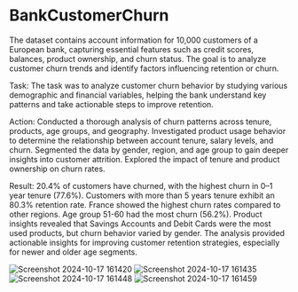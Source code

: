 # BankCustomerChurn
The dataset contains account information for 10,000 customers of a European bank, capturing essential features such as credit scores, balances, product ownership, and churn status. The goal is to analyze customer churn trends and identify factors influencing retention or churn.

Task:
The task was to analyze customer churn behavior by studying various demographic and financial variables, helping the bank understand key patterns and take actionable steps to improve retention.

Action:
Conducted a thorough analysis of churn patterns across tenure, products, age groups, and geography.
Investigated product usage behavior to determine the relationship between account tenure, salary levels, and churn.
Segmented the data by gender, region, and age group to gain deeper insights into customer attrition.
Explored the impact of tenure and product ownership on churn rates.

Result:
20.4% of customers have churned, with the highest churn in 0–1 year tenure (77.6%).
Customers with more than 5 years tenure exhibit an 80.3% retention rate.
France showed the highest churn rates compared to other regions.
Age group 51-60 had the most churn (56.2%).
Product insights revealed that Savings Accounts and Debit Cards were the most used products, but churn behavior varied by gender.
The analysis provided actionable insights for improving customer retention strategies, especially for newer and older age segments.

![Screenshot 2024-10-17 161420](https://github.com/user-attachments/assets/84ed1fda-b9f4-4916-ae68-2dedd0d5de8b)
![Screenshot 2024-10-17 161435](https://github.com/user-attachments/assets/77f61261-13c4-4f78-af40-4fb3251c0efb)
![Screenshot 2024-10-17 161448](https://github.com/user-attachments/assets/e5c62a9f-b5fd-4746-81ab-6c6875e78f7c)
![Screenshot 2024-10-17 161459](https://github.com/user-attachments/assets/9511a0d4-bb28-4a1b-9ce4-302c86415180)



